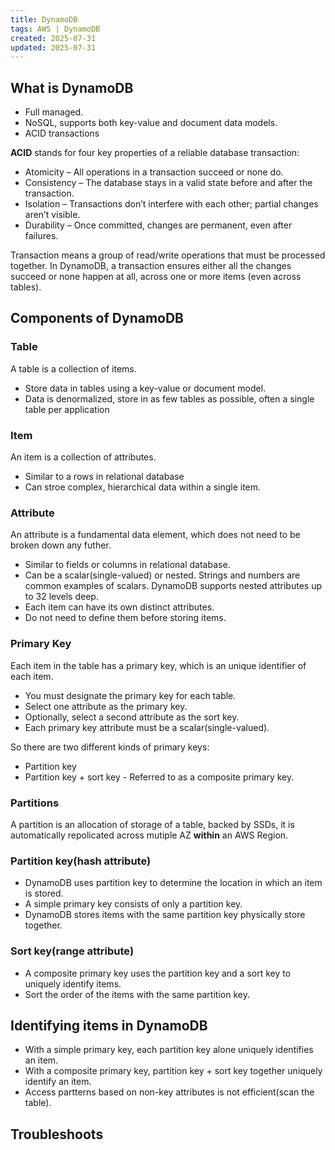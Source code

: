 ```yaml
---
title: DynamoDB
tags: AWS | DynamoDB
created: 2025-07-31
updated: 2025-07-31
---
```


## What is DynamoDB

- Full managed.
- NoSQL, supports both key-value and document data models.
- ACID transactions

**ACID** stands for four key properties of a reliable database transaction:

- Atomicity – All operations in a transaction succeed or none do.
- Consistency – The database stays in a valid state before and after the
  transaction.
- Isolation – Transactions don’t interfere with each other; partial changes
  aren’t visible.
- Durability – Once committed, changes are permanent, even after failures.

Transaction means a group of read/write operations that must be processed
together. In DynamoDB, a transaction ensures either all the changes succeed or
none happen at all, across one or more items (even across tables).

## Components of DynamoDB

### Table

A table is a collection of items.

- Store data in tables using a key-value or document model.
- Data is denormalized, store in as few tables as possible, often a single table
  per application

### Item

An item is a collection of attributes.

- Similar to a rows in relational database
- Can stroe complex, hierarchical data within a single item.

### Attribute

An attribute is a fundamental data element, which does not need to be broken
down any futher.

- Similar to fields or columns in relational database.
- Can be a scalar(single-valued) or nested. Strings and numbers are common
  examples of scalars. DynamoDB supports nested attributes up to 32 levels deep.
- Each item can have its own distinct attributes.
- Do not need to define them before storing items.

### Primary Key

Each item in the table has a primary key, which is an unique identifier of each
item.

- You must designate the primary key for each table.
- Select one attribute as the primary key.
- Optionally, select a second attribute as the sort key.
- Each primary key attribute must be a scalar(single-valued).

So there are two different kinds of primary keys:

- Partition key
- Partition key + sort key - Referred to as a composite primary key.

### Partitions

A partition is an allocation of storage of a table, backed by SSDs, it is
automatically repolicated across mutiple AZ **within** an AWS Region.

### Partition key(hash attribute)

- DynamoDB uses partition key to determine the location in which an item is
  stored.
- A simple primary key consists of only a partition key.
- DynamoDB stores items with the same partition key physically store together.

### Sort key(range attribute)

- A composite primary key uses the partition key and a sort key to uniquely
  identify items.
- Sort the order of the items with the same partition key.

## Identifying items in DynamoDB

- With a simple primary key, each partition key alone uniquely identifies an
  item.
- With a composite primary key, partition key + sort key together uniquely
  identify an item.
- Access partterns based on non-key attributes is not efficient(scan the table).

## Troubleshoots
